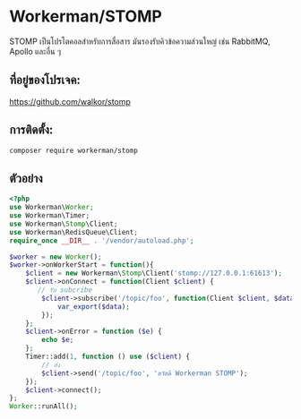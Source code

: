 # Workerman/STOMP

STOMP เป็นโปรโตคอลสำหรับการสื่อสาร มันรองรับคิวข้อความส่วนใหญ่ เช่น RabbitMQ, Apollo และอื่น ๆ

## ที่อยู่ของโปรเจค:
https://github.com/walkor/stomp

## การติดตั้ง:
```sh
composer require workerman/stomp
```

## ตัวอย่าง
```php
<?php
use Workerman\Worker;
use Workerman\Timer;
use Workerman\Stomp\Client;
use Workerman\RedisQueue\Client;
require_once __DIR__ . '/vendor/autoload.php';

$worker = new Worker();
$worker->onWorkerStart = function(){
    $client = new Workerman\Stomp\Client('stomp://127.0.0.1:61613');
    $client->onConnect = function(Client $client) {
       // รับ subcribe
        $client->subscribe('/topic/foo', function(Client $client, $data) {
            var_export($data);
        });
    };
    $client->onError = function ($e) {
        echo $e;
    };
    Timer::add(1, function () use ($client) {
        // ส่ง
        $client->send('/topic/foo', 'สวัสดี Workerman STOMP');
    });
    $client->connect();
};
Worker::runAll();
```
